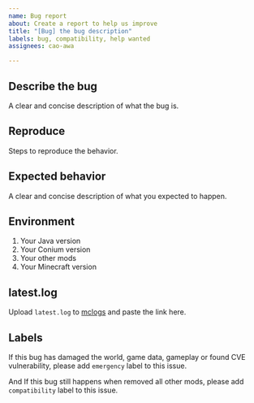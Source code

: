```yaml
---
name: Bug report
about: Create a report to help us improve
title: "[Bug] the bug description"
labels: bug, compatibility, help wanted
assignees: cao-awa

---
```


## Describe the bug
A clear and concise description of what the bug is.

## Reproduce
Steps to reproduce the behavior.

## Expected behavior
A clear and concise description of what you expected to happen.

## Environment
1. Your Java version
2. Your Conium version
3. Your other mods
4. Your Minecraft version

## latest.log
Upload ```latest.log``` to [mclogs](https://mclo.gs/) and paste the link here.

## Labels
If this bug has damaged the world, game data, gameplay or found CVE vulnerability, please add ```emergency``` label to this issue.

And If this bug still happens when removed all other mods, please add ```compatibility``` label to this issue.
